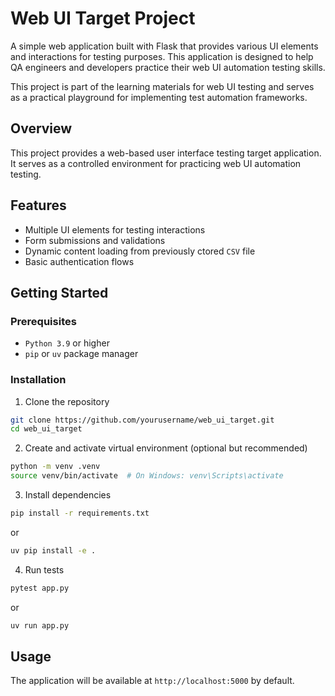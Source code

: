# Web UI Target Project
A simple web application built with Flask that provides various UI elements and interactions for testing purposes. This application is designed to help QA engineers and developers practice their web UI automation testing skills.

This project is part of the learning materials for web UI testing and serves as a practical playground for implementing test automation frameworks.
## Overview
This project provides a web-based user interface testing target application. It serves as a controlled environment for practicing web UI automation testing.

## Features
- Multiple UI elements for testing interactions
- Form submissions and validations
- Dynamic content loading from previously ctored `CSV` file
- Basic authentication flows

## Getting Started

### Prerequisites
- `Python 3.9` or higher
- `pip` or `uv` package manager

### Installation
1. Clone the repository
```bash
git clone https://github.com/yourusername/web_ui_target.git
cd web_ui_target
```

2. Create and activate virtual environment (optional but recommended)
```bash
python -m venv .venv
source venv/bin/activate  # On Windows: venv\Scripts\activate
```

3. Install dependencies
```bash
pip install -r requirements.txt
```
or
```bash
uv pip install -e .
```

4. Run tests
```bash
pytest app.py
```
or 
```bash
uv run app.py
```

## Usage
The application will be available at `http://localhost:5000` by default.
